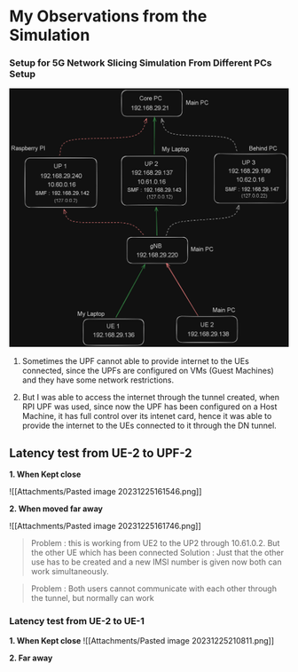 # My Observations from the Simulation

### Setup for 5G Network Slicing Simulation From Different PCs Setup

![Alt text](image.png)

1. Sometimes the UPF cannot able to provide internet to the UEs connected, since the UPFs are configured on VMs (Guest Machines) and they have some network restrictions.

2. But I was able to access the internet through the tunnel created, when RPI UPF was used, since now the UPF has been configured  on a Host Machine, it has full control over its intenet card, hence it was able to provide the internet to the UEs connected to it through the DN tunnel.

## Latency test from UE-2 to UPF-2

**1. When Kept close**

![[Attachments/Pasted image 20231225161546.png]]

**2. When moved far away**

![[Attachments/Pasted image 20231225161746.png]]

> Problem : this is working from UE2 to the UP2 through 10.61.0.2. But the other UE which has been connected
> Solution : Just that the other use has to be created and a new IMSI number is given now both can work simultaneously.

>Problem : Both users cannot communicate with each other through the tunnel, but normally can work

### Latency test from UE-2 to UE-1

**1. When Kept close**
![[Attachments/Pasted image 20231225210811.png]]

**2. Far away**
